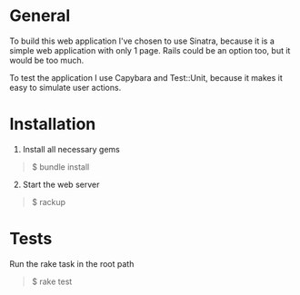 # General

To build this web application I've chosen to use Sinatra, because it is a simple web application with only 1 page.
Rails could be an option too, but it would be too much.

To test the application I use Capybara and Test::Unit, because it makes it easy to simulate user actions.

# Installation

1. Install all necessary gems
> $ bundle install

2. Start the web server
> $ rackup

# Tests

Run the rake task in the root path
> $ rake test
